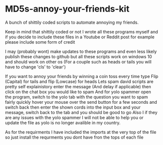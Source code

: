 # MD5s-annoy-your-friends-kit
A bunch of shittily coded scripts to automate annoying my friends.

Keep in mind that shittily coded or not I wrote all these programs myself and if you decide to include these files in a Youtube or Reddit post for example please include some form of credit

I may (probably wont) make updates to these programs and even less likely publish these changes to github but all these scripts work on windows 10 and should work on other os (For a couple such as heads or tails you will have to change 'cls' to 'clear')

If you want to annoy your friends by winning a coin toss every time type Flip (Capital) for tails and flip (Lowcase) for heads 
Lets spam david scripts are pretty self explainistory enter the message (And delay if applicable) then click on the chat box you would like to spam
And for yolo spammer open the program, switch to the yolo tab with the question  you want to spam fairly quickly hover your mouse over the send button for a few seconds and switch back then enter the shown cords into the input box and your message, switch back to the tab and you should be good to go
Also I if they are any issues with the yolo spammer I will not be able to help you or update the file as yolo is no longer avalible in my country.

As for the requirments I have included the imports at the very top of the file so just install the requrments you dont have fron the tops of each file
